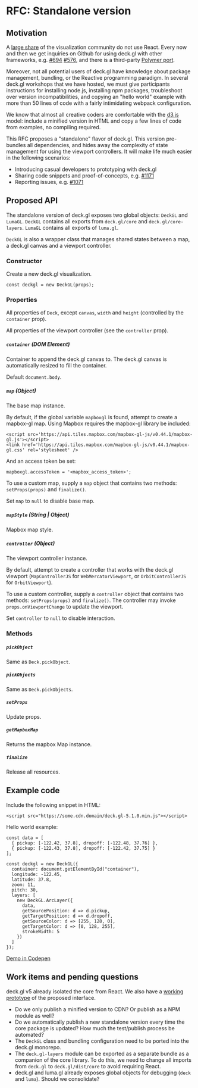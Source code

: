 # RFC: Standalone version

## Motivation

A [large share](https://stateofjs.com/2017/front-end/results) of the visualization community do not use React. Every now and then we get inquiries on Github for using deck.gl with other frameworks, e.g. [#694](https://github.com/uber/deck.gl/issues/694) [#576](https://github.com/uber/deck.gl/issues/576), and there is a third-party [Polymer port](https://github.com/PolymerVis/deck-gl). 

Moreover, not all potential users of deck.gl have knowledge about package management, bundling, or the Reactive programming paradigm. In several deck.gl workshops that we have hosted, we must give participants instructions for installing node.js, installing npm packages, troubleshoot over version incompatibilities, and copying an "hello world" example with more than 50 lines of code with a fairly intimidating webpack configuration. 

We know that almost all creative coders are comfortable with the [d3.js](d3js.org) model: include a minified version in HTML and copy a few lines of code from examples, no compiling required.

This RFC proposes a "standalone" flavor of deck.gl. This version pre-bundles all dependencies, and hides away the complexity of state management for using the viewport controllers. It will make life much easier in the following scenarios: 
- Introducing casual developers to prototyping with deck.gl
- Sharing code snippets and proof-of-concepts, e.g. [#1171](https://github.com/uber/deck.gl/pull/1171)
- Reporting issues, e.g. [#1071](https://github.com/uber/deck.gl/issues/1071)


## Proposed API

The standalone version of deck.gl exposes two global objects: `DeckGL` and `LumaGL`. `DeckGL` contains all exports from `deck.gl/core` and `deck.gl/core-layers`. `LumaGL` contains all exports of `luma.gl`.

`DeckGL` is also a wrapper class that manages shared states between a map, a deck.gl canvas and a viewport controller.

### Constructor

Create a new deck.gl visualization.

```
const deckgl = new DeckGL(props);
```

### Properties

All properties of `Deck`, except `canvas`, `width` and `height` (controlled by the `container` prop).

All properties of the viewport controller (see the `controller` prop).

##### `container` (DOM Element)

Container to append the deck.gl canvas to. The deck.gl canvas is automatically resized to fill the container.

Default `document.body`.

##### `map` (Object)

The base map instance.

By default, if the global variable `mapboxgl` is found, attempt to create a mapbox-gl map. Using Mapbox requires the mapbox-gl library be included:

```
<script src='https://api.tiles.mapbox.com/mapbox-gl-js/v0.44.1/mapbox-gl.js'></script>
<link href='https://api.tiles.mapbox.com/mapbox-gl-js/v0.44.1/mapbox-gl.css' rel='stylesheet' />
```

And an access token be set:

```
mapboxgl.accessToken = '<mapbox_access_token>';
```

To use a custom map, supply a `map` object that contains two methods: `setProps(props)` and `finalize()`.

Set `map` to `null` to disable base map.

##### `mapStyle` (String | Object)

Mapbox map style.


##### `controller` (Object)

The viewport controller instance.

By default, attempt to create a controller that works with the deck.gl viewport (`MapControllerJS` for `WebMercatorViewport`, or `OrbitControllerJS` for `OrbitViewport`).

To use a custom controller, supply a `controller` object that contains two methods: `setProps(props)` and `finalize()`. The controller may invoke `props.onViewportChange` to update the viewport.

Set `controller` to `null` to disable interaction.


### Methods

##### `pickObject`

Same as `Deck.pickObject`.

##### `pickObjects`

Same as `Deck.pickObjects`.

##### `setProps`

Update props.

##### `getMapboxMap`

Returns the mapbox Map instance.

##### `finalize`

Release all resources.


## Example code

Include the following snippet in HTML:
```
<script src="https://some.cdn.domain/deck.gl-5.1.0.min.js"></script>
```

Hello world example:
```
const data = [
  { pickup: [-122.42, 37.8], dropoff: [-122.48, 37.76] },
  { pickup: [-122.43, 37.8], dropoff: [-122.42, 37.75] }
];

const deckgl = new DeckGL({
  container: document.getElementById("container"),
  longitude: -122.45,
  latitude: 37.8,
  zoom: 11,
  pitch: 30,
  layers: [
    new DeckGL.ArcLayer({
      data,
      getSourcePosition: d => d.pickup,
      getTargetPosition: d => d.dropoff,
      getSourceColor: d => [255, 128, 0],
      getTargetColor: d => [0, 128, 255],
      strokeWidth: 5
    })
  ]
});
```

[Demo in Codepen](https://codepen.io/Pessimistress/pen/jGXVBK)


## Work items and pending questions

deck.gl v5 already isolated the core from React. We also have a [working prototype](https://github.com/Pessimistress/deck.gl-runkit/blob/master/src/deckgl.js) of the proposed interface.

- Do we only publish a minified version to CDN? Or publish as a NPM module as well?
- Do we automatically publish a new standalone version every time the core package is updated? How much the test/publish process be automated?
- The `DeckGL` class and bundling configuration need to be ported into the deck.gl monorepo.
- The `deck.gl-layers` module can be exported as a separate bundle as a companion of the core library. To do this, we need to change all imports from `deck.gl` to `deck.gl/dist/core` to avoid requiring React.
- deck.gl and luma.gl already exposes global objects for debugging (`deck` and `luma`). Should we consolidate?

